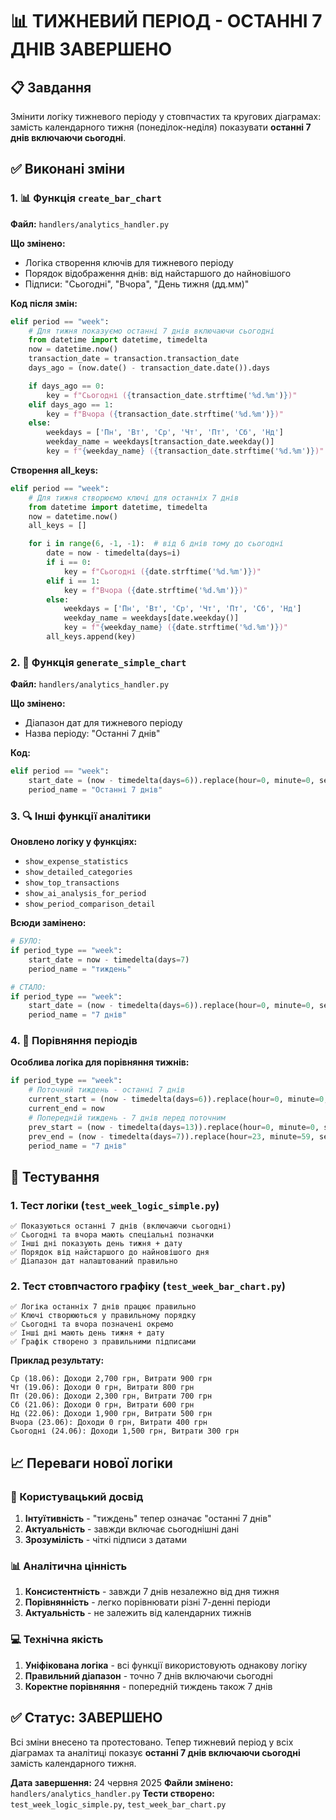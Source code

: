 # 📊 ТИЖНЕВИЙ ПЕРІОД - ОСТАННІ 7 ДНІВ ЗАВЕРШЕНО

## 📋 Завдання

Змінити логіку тижневого періоду у стовпчастих та кругових діаграмах: замість календарного тижня (понеділок-неділя) показувати **останні 7 днів включаючи сьогодні**.

## ✅ Виконані зміни

### 1. 📊 Функція `create_bar_chart`

**Файл:** `handlers/analytics_handler.py`

**Що змінено:**

- Логіка створення ключів для тижневого періоду
- Порядок відображення днів: від найстаршого до найновішого
- Підписи: "Сьогодні", "Вчора", "День тижня (дд.мм)"

**Код після змін:**

```python
elif period == "week":
    # Для тижня показуємо останні 7 днів включаючи сьогодні
    from datetime import datetime, timedelta
    now = datetime.now()
    transaction_date = transaction.transaction_date
    days_ago = (now.date() - transaction_date.date()).days

    if days_ago == 0:
        key = f"Сьогодні ({transaction_date.strftime('%d.%m')})"
    elif days_ago == 1:
        key = f"Вчора ({transaction_date.strftime('%d.%m')})"
    else:
        weekdays = ['Пн', 'Вт', 'Ср', 'Чт', 'Пт', 'Сб', 'Нд']
        weekday_name = weekdays[transaction_date.weekday()]
        key = f"{weekday_name} ({transaction_date.strftime('%d.%m')})"
```

**Створення all_keys:**

```python
elif period == "week":
    # Для тижня створюємо ключі для останніх 7 днів
    from datetime import datetime, timedelta
    now = datetime.now()
    all_keys = []

    for i in range(6, -1, -1):  # від 6 днів тому до сьогодні
        date = now - timedelta(days=i)
        if i == 0:
            key = f"Сьогодні ({date.strftime('%d.%m')})"
        elif i == 1:
            key = f"Вчора ({date.strftime('%d.%m')})"
        else:
            weekdays = ['Пн', 'Вт', 'Ср', 'Чт', 'Пт', 'Сб', 'Нд']
            weekday_name = weekdays[date.weekday()]
            key = f"{weekday_name} ({date.strftime('%d.%m')})"
        all_keys.append(key)
```

### 2. 📅 Функція `generate_simple_chart`

**Файл:** `handlers/analytics_handler.py`

**Що змінено:**

- Діапазон дат для тижневого періоду
- Назва періоду: "Останні 7 днів"

**Код:**

```python
elif period == "week":
    start_date = (now - timedelta(days=6)).replace(hour=0, minute=0, second=0, microsecond=0)
    period_name = "Останні 7 днів"
```

### 3. 🔍 Інші функції аналітики

**Оновлено логіку у функціях:**

- `show_expense_statistics`
- `show_detailed_categories`
- `show_top_transactions`
- `show_ai_analysis_for_period`
- `show_period_comparison_detail`

**Всюди замінено:**

```python
# БУЛО:
if period_type == "week":
    start_date = now - timedelta(days=7)
    period_name = "тиждень"

# СТАЛО:
if period_type == "week":
    start_date = (now - timedelta(days=6)).replace(hour=0, minute=0, second=0, microsecond=0)
    period_name = "7 днів"
```

### 4. 🔄 Порівняння періодів

**Особлива логіка для порівняння тижнів:**

```python
if period_type == "week":
    # Поточний тиждень - останні 7 днів
    current_start = (now - timedelta(days=6)).replace(hour=0, minute=0, second=0, microsecond=0)
    current_end = now
    # Попередній тиждень - 7 днів перед поточним
    prev_start = (now - timedelta(days=13)).replace(hour=0, minute=0, second=0, microsecond=0)
    prev_end = (now - timedelta(days=7)).replace(hour=23, minute=59, second=59, microsecond=999999)
    period_name = "7 днів"
```

## 🧪 Тестування

### 1. Тест логіки (`test_week_logic_simple.py`)

```
✅ Показуються останні 7 днів (включаючи сьогодні)
✅ Сьогодні та вчора мають спеціальні позначки
✅ Інші дні показують день тижня + дату
✅ Порядок від найстаршого до найновішого дня
✅ Діапазон дат налаштований правильно
```

### 2. Тест стовпчастого графіку (`test_week_bar_chart.py`)

```
✅ Логіка останніх 7 днів працює правильно
✅ Ключі створюються у правильному порядку
✅ Сьогодні та вчора позначені окремо
✅ Інші дні мають день тижня + дату
✅ Графік створено з правильними підписами
```

**Приклад результату:**

```
Ср (18.06): Доходи 2,700 грн, Витрати 900 грн
Чт (19.06): Доходи 0 грн, Витрати 800 грн
Пт (20.06): Доходи 2,300 грн, Витрати 700 грн
Сб (21.06): Доходи 0 грн, Витрати 600 грн
Нд (22.06): Доходи 1,900 грн, Витрати 500 грн
Вчора (23.06): Доходи 0 грн, Витрати 400 грн
Сьогодні (24.06): Доходи 1,500 грн, Витрати 300 грн
```

## 📈 Переваги нової логіки

### 🎯 Користувацький досвід

1. **Інтуїтивність** - "тиждень" тепер означає "останні 7 днів"
2. **Актуальність** - завжди включає сьогоднішні дані
3. **Зрозумілість** - чіткі підписи з датами

### 📊 Аналітична цінність

1. **Консистентність** - завжди 7 днів незалежно від дня тижня
2. **Порівнянність** - легко порівнювати різні 7-денні періоди
3. **Актуальність** - не залежить від календарних тижнів

### 💻 Технічна якість

1. **Уніфікована логіка** - всі функції використовують однакову логіку
2. **Правильний діапазон** - точно 7 днів включаючи сьогодні
3. **Коректне порівняння** - попередній тиждень також 7 днів

## ✅ Статус: ЗАВЕРШЕНО

Всі зміни внесено та протестовано. Тепер тижневий період у всіх діаграмах та аналітиці показує **останні 7 днів включаючи сьогодні** замість календарного тижня.

**Дата завершення:** 24 червня 2025
**Файли змінено:** `handlers/analytics_handler.py`
**Тести створено:** `test_week_logic_simple.py`, `test_week_bar_chart.py`
